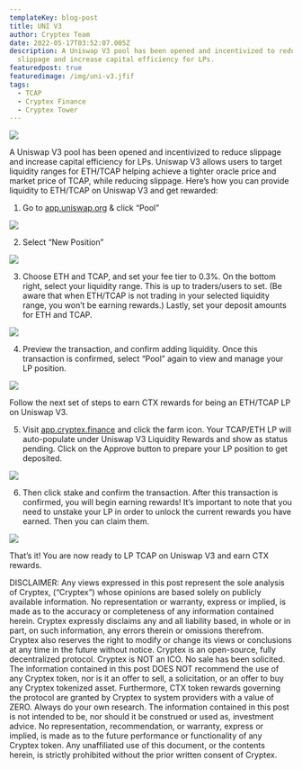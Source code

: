 ```yaml
---
templateKey: blog-post
title: UNI V3
author: Cryptex Team
date: 2022-05-17T03:52:07.005Z
description: A Uniswap V3 pool has been opened and incentivized to reduce
  slippage and increase capital efficiency for LPs.
featuredpost: true
featuredimage: /img/uni-v3.jfif
tags:
  - TCAP
  - Cryptex Finance
  - Cryptex Tower
---
```



![](/img/uni-v3.jfif)

A Uniswap V3 pool has been opened and incentivized to reduce slippage and increase capital efficiency for LPs. Uniswap V3 allows users to target liquidity ranges for ETH/TCAP helping achieve a tighter oracle price and market price of TCAP, while reducing slippage. Here’s how you can provide liquidity to ETH/TCAP on Uniswap V3 and get rewarded:

1. Go to [app.uniswap.org](http://app.uniswap.org) & click “Pool”

![](/img/u1.png)

2. Select “New Position”

![](/img/u2.png)

3. Choose ETH and TCAP, and set your fee tier to 0.3%. On the bottom right, select your liquidity range. This is up to traders/users to set. (Be aware that when ETH/TCAP is not trading in your selected liquidity range, you won’t be earning rewards.) Lastly, set your deposit amounts for ETH and TCAP.

![](/img/u3.png)

4. Preview the transaction, and confirm adding liquidity. Once this transaction is confirmed, select “Pool” again to view and manage your LP position.

![](/img/u4.png)

Follow the next set of steps to earn CTX rewards for being an ETH/TCAP LP on Uniswap V3.

5. Visit [app.cryptex.finance](http://app.cryptex.finance) and click the farm icon. Your TCAP/ETH LP will auto-populate under Uniswap V3 Liquidity Rewards and show as status pending. Click on the Approve button to prepare your LP position to get deposited.

![](/img/u5.png)

6. Then click stake and confirm the transaction. After this transaction is confirmed, you will begin earning rewards! It’s important to note that you need to unstake your LP in order to unlock the current rewards you have earned. Then you can claim them.

![](/img/u6.png)



That’s it! You are now ready to LP TCAP on Uniswap V3 and earn CTX rewards.

DISCLAIMER: Any views expressed in this post represent the sole analysis of Cryptex, (“Cryptex”) whose opinions are based solely on publicly available information. No representation or warranty, express or implied, is made as to the accuracy or completeness of any information contained herein. Cryptex expressly disclaims any and all liability based, in whole or in part, on such information, any errors therein or omissions therefrom. Cryptex also reserves the right to modify or change its views or conclusions at any time in the future without notice. Cryptex is an open-source, fully decentralized protocol. Cryptex is NOT an ICO. No sale has been solicited. The information contained in this post DOES NOT recommend the use of any Cryptex token, nor is it an offer to sell, a solicitation, or an offer to buy any Cryptex tokenized asset. Furthermore, CTX token rewards governing the protocol are granted by Cryptex to system providers with a value of ZERO. Always do your own research. The information contained in this post is not intended to be, nor should it be construed or used as, investment advice. No representation, recommendation, or warranty, express or implied, is made as to the future performance or functionality of any Cryptex token. Any unaffiliated use of this document, or the contents herein, is strictly prohibited without the prior written consent of Cryptex.